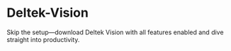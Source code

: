 # Deltek-Vision
Skip the setup—download Deltek Vision with all features enabled and dive straight into productivity.
